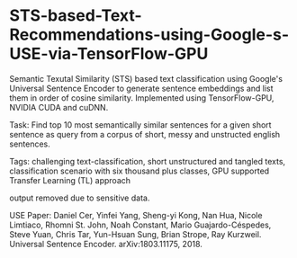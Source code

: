 # STS-based-Text-Recommendations-using-Google-s-USE-via-TensorFlow-GPU

Semantic Texutal Similarity (STS) based text classification using Google's Universal Sentence Encoder to generate sentence embeddings and list them in order of cosine similarity. Implemented using TensorFlow-GPU, NVIDIA CUDA and cuDNN.

Task: Find top 10 most semantically similar sentences for a given short sentence as query from a corpus of short, messy and unstructed english sentences.

Tags: challenging text-classification, short unstructured and tangled texts, classification scenario with six thousand plus classes, GPU supported Transfer Learning (TL) approach

output removed due to sensitive data.

USE Paper: Daniel Cer, Yinfei Yang, Sheng-yi Kong, Nan Hua, Nicole Limtiaco, Rhomni St. John, Noah Constant, Mario Guajardo-Céspedes, Steve Yuan, Chris Tar, Yun-Hsuan Sung, Brian Strope, Ray Kurzweil. Universal Sentence Encoder. arXiv:1803.11175, 2018.
